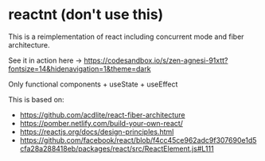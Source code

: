 # reactnt (don't use this)

This is a reimplementation of react including concurrent mode and fiber architecture. 

See it in action here -> https://codesandbox.io/s/zen-agnesi-91xtt?fontsize=14&hidenavigation=1&theme=dark

Only functional components + useState + useEffect

This is based on:
 - https://github.com/acdlite/react-fiber-architecture
 - https://pomber.netlify.com/build-your-own-react/
 - https://reactjs.org/docs/design-principles.html
 - https://github.com/facebook/react/blob/f4cc45ce962adc9f307690e1d5cfa28a288418eb/packages/react/src/ReactElement.js#L111
 
